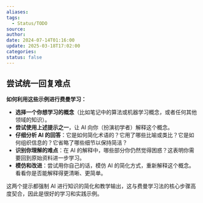```yaml
---
aliases: 
tags:
  - Status/TODO
source: 
author: 
date: 2024-07-14T01:16:00
update: 2025-03-18T17:02:00
categories: 
status: false
---
```

## 尝试统一回复难点

**如何利用这些示例进行费曼学习：**

*   **选择一个你想学习的概念**（比如笔记中的算法或机器学习概念，或者任何其他领域的知识）。
*   **尝试使用上述提示之一**，让 AI 向你（扮演初学者）解释这个概念。
*   **仔细分析 AI 的回答**：它是如何简化术语的？它用了哪些比喻或类比？它是如何组织信息的？它省略了哪些细节以保持简洁？
*   **识别你理解的难点**：在 AI 的解释中，哪些部分你仍然觉得困惑？这表明你需要回到原始资料进一步学习。
*   **模仿和改进**：尝试用你自己的话，模仿 AI 的简化方式，重新解释这个概念。看看你是否能解释得更清晰、更简单。

这两个提示都强制 AI 进行知识的简化和教学输出，这与费曼学习法的核心步骤高度契合，因此是很好的学习和实践示例。